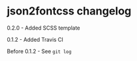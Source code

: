 # json2fontcss changelog
0.2.0 - Added SCSS template

0.1.2 - Added Travis CI

Before 0.1.2 - See `git log`
